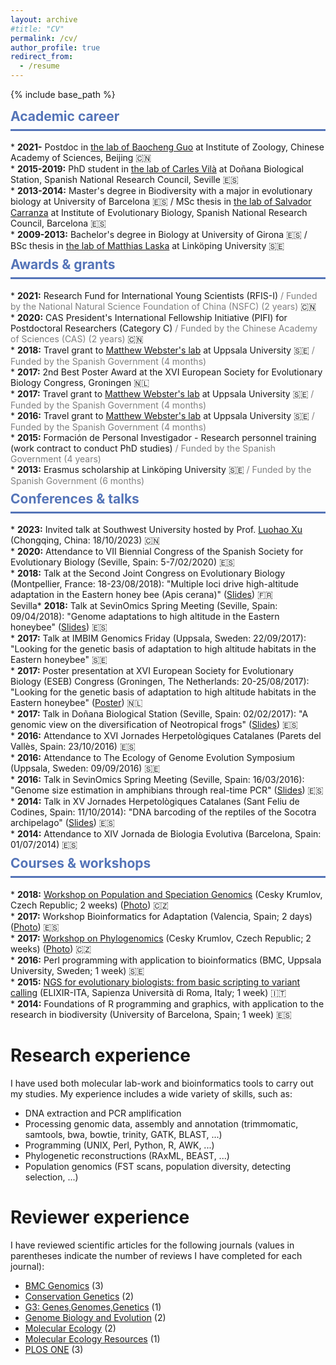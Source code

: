 ```yaml
---
layout: archive
#title: "CV"
permalink: /cv/
author_profile: true
redirect_from:
  - /resume
---
```


{% include base_path %}

<div class="section-card">
  <h2 style="color: #5474B8; border-bottom: 3px solid #5474B8; padding-bottom: 0.5rem; margin-top: 0.5rem;">Academic career</h2>
* <strong>2021-</strong> Postdoc in <a href="https://guolaboratory.com/" target="_blank">the lab of Baocheng Guo</a> at Institute of Zoology, Chinese Academy of Sciences, Beijing 🇨🇳<br>
* <strong>2015-2019:</strong> PhD student in <a href="https://www.consevol.org/" target="_blank">the lab of Carles Vilà</a> at Doñana Biological Station, Spanish National Research Council, Seville 🇪🇸<br>
* <strong>2013-2014:</strong> Master's degree in Biodiversity with a major in evolutionary biology at University of Barcelona 🇪🇸 / MSc thesis in <a href="https://www.ibe.upf-csic.es/carranza" target="_blank">the lab of Salvador Carranza</a> at Institute of Evolutionary Biology, Spanish National Research Council, Barcelona 🇪🇸<br>
* <strong>2009-2013:</strong> Bachelor's degree in Biology at University of Girona 🇪🇸 / BSc thesis in <a href="https://liu.se/en/employee/matla69" target="_blank">the lab of Matthias Laska</a> at Linköping University 🇸🇪
</div>

<div class="section-card">
  <h2 style="color: #5474B8; border-bottom: 3px solid #5474B8; padding-bottom: 0.5rem; margin-top: 0.5rem;">Awards & grants</h2>
* <strong>2021:</strong> Research Fund for International Young Scientists (RFIS-I) <span style="color: gray;">/ Funded by the National Natural Science Foundation of China (NSFC) (2 years)</span> 🇨🇳<br>
* <strong>2020:</strong> CAS President's International Fellowship Initiative (PIFI) for Postdoctoral Researchers (Category C) <span style="color: gray;">/ Funded by the Chinese Academy of Sciences (CAS) (2 years)</span> 🇨🇳<br>
* <strong>2018:</strong> Travel grant to <a href="https://www.katalog.uu.se/profile/?id=N1-581" target="_blank">Matthew Webster's lab</a> at Uppsala University 🇸🇪 <span style="color: gray;">/ Funded by the Spanish Government (4 months)</span><br>
* <strong>2017:</strong> 2nd Best Poster Award at the XVI European Society for Evolutionary Biology Congress, Groningen 🇳🇱<br>
* <strong>2017:</strong> Travel grant to <a href="https://www.katalog.uu.se/profile/?id=N1-581" target="_blank">Matthew Webster's lab</a> at Uppsala University 🇸🇪 <span style="color: gray;">/ Funded by the Spanish Government (4 months)</span><br>
* <strong>2016:</strong> Travel grant to <a href="https://www.katalog.uu.se/profile/?id=N1-581" target="_blank">Matthew Webster's lab</a> at Uppsala University 🇸🇪 <span style="color: gray;">/ Funded by the Spanish Government (4 months)</span><br>
* <strong>2015:</strong> Formación de Personal Investigador - Research personnel training (work contract to conduct PhD studies) <span style="color: gray;">/ Funded by the Spanish Government (4 years)</span><br>
* <strong>2013:</strong> Erasmus scholarship at Linköping University 🇸🇪 <span style="color: gray;">/ Funded by the Spanish Government (6 months)</span>
</div>

<div class="section-card">
    <h2 style="color: #5474B8; border-bottom: 3px solid #5474B8; padding-bottom: 0.5rem; margin-top: 0.5rem;">Conferences & talks</h2>
* <strong>2023:</strong> Invited talk at Southwest University hosted by Prof. <a href="https://scholar.google.com/citations?user=hWtMbu4AAAAJ&hl=en" target="_blank">Luohao Xu</a> (Chongqing, China: 18/10/2023) 🇨🇳<br>
* <strong>2020:</strong> Attendance to VII Biennial Congress of the Spanish Society for Evolutionary Biology (Seville, Spain: 5-7/02/2020) 🇪🇸<br>
* <strong>2018:</strong> Talk at the Second Joint Congress on Evolutionary Biology (Montpellier, France: 18-23/08/2018): "Multiple loci drive high-altitude adaptation in the Eastern honey bee (Apis cerana)" (<a href="https://programme.europa-organisation.com/slides/programme_jointCongressEvolBiology-2018/webconf/764_22082018_0950_einstein_Santiago_Montero-Mendieta_578/index.html" target="_blank">Slides</a>) 🇫🇷<br>
Sevilla* <strong>2018:</strong> Talk at SevinOmics Spring Meeting (Seville, Spain: 09/04/2018): "Genome adaptations to high altitude in the Eastern honeybee" (<a href="/files/2018_slides_sevinomics.pdf" target="_blank">Slides</a>) 🇪🇸<br>
* <strong>2017:</strong> Talk at IMBIM Genomics Friday (Uppsala, Sweden: 22/09/2017): "Looking for the genetic basis of adaptation to high altitude habitats in the Eastern honeybee" 🇸🇪<br> 
* <strong>2017:</strong> Poster presentation at XVI European Society for Evolutionary Biology (ESEB) Congress (Groningen, The Netherlands: 20-25/08/2017): "Looking for the genetic basis of adaptation to high altitude habitats in the Eastern honeybee" (<a href="/images/poster_groningen_2017.png" target="_blank">Poster</a>) 🇳🇱<br>
* <strong>2017:</strong> Talk in Doñana Biological Station (Seville, Spain: 02/02/2017): "A genomic view on the diversification of Neotropical frogs" (<a href="/files/2017_slides_ebd.pdf" target="_blank">Slides</a>) 🇪🇸<br>
* <strong>2016:</strong> Attendance to XVI Jornades Herpetològiques Catalanes (Parets del Vallès, Spain: 23/10/2016) 🇪🇸<br>
* <strong>2016:</strong> Attendance to The Ecology of Genome Evolution Symposium (Uppsala, Sweden: 09/09/2016) 🇸🇪<br>
* <strong>2016:</strong> Talk in SevinOmics Spring Meeting (Seville, Spain: 16/03/2016): "Genome size estimation in amphibians through real-time PCR" (<a href="/files/2016_slides_sevinomics.pdf" target="_blank">Slides</a>) 🇪🇸<br>
* <strong>2014:</strong> Talk in XV Jornades Herpetològiques Catalanes (Sant Feliu de Codines, Spain: 11/10/2014): "DNA barcoding of the reptiles of the Socotra archipelago" (<a href="/files/2014_slides_barcoding.pdf" target="_blank">Slides</a>) 🇪🇸<br>
* <strong>2014:</strong> Attendance to XIV Jornada de Biologia Evolutiva (Barcelona, Spain: 01/07/2014) 🇪🇸
</div>

<div class="section-card">
      <h2 style="color: #5474B8; border-bottom: 3px solid #5474B8; padding-bottom: 0.5rem; margin-top: 0.5rem;">Courses & workshops</h2>
* <strong>2018:</strong> <a href="http://evomics.org/workshops/workshop-on-population-and-speciation-genomics/2018-workshop-on-population-and-speciation-genomics-cesky-krumlov/" target="_blank">Workshop on Population and Speciation Genomics</a> (Cesky Krumlov, Czech Republic; 2 weeks) (<a href="https://raw.githubusercontent.com/santiagomonteromendieta/santiagomonteromendieta.github.io/master/images/workshops/photo_evomics_2018.jpg" target="_blank">Photo</a>) 🇨🇿<br>
* <strong>2017:</strong> Workshop Bioinformatics for Adaptation (Valencia, Spain; 2 days) (<a href="https://raw.githubusercontent.com/santiagomonteromendieta/santiagomonteromendieta.github.io/master/images/workshops/photo_adaptnet_2017.jpeg" target="_blank">Photo</a>) 🇪🇸<br>
* <strong>2017:</strong> <a href="http://evomics.org/2017-workshop-on-phylogenomics-cesky-krumlov/" target="_blank">Workshop on Phylogenomics</a> (Cesky Krumlov, Czech Republic; 2 weeks) (<a href="https://raw.githubusercontent.com/santiagomonteromendieta/santiagomonteromendieta.github.io/master/images/workshops/photo_evomics_2017.jpeg" target="_blank">Photo</a>) 🇨🇿<br>
* <strong>2016:</strong> Perl programming with application to bioinformatics (BMC, Uppsala University, Sweden; 1 week) 🇸🇪<br>
* <strong>2015:</strong> <a href="https://github.com/ELIXIR-IIB-training/VarCall2015" target="_blank">NGS for evolutionary biologists: from basic scripting to variant calling</a> (ELIXIR-ITA, Sapienza Università di Roma, Italy; 1 week) 🇮🇹<br>
* <strong>2014:</strong> Foundations of R programming and graphics, with application to the research in biodiversity (University of Barcelona, Spain; 1 week) 🇪🇸
</div>

Research experience
======
I have used both molecular lab-work and bioinformatics tools to carry out my studies. My experience includes a wide variety of skills, such as: 
* DNA extraction and PCR amplification
* Processing genomic data, assembly and annotation (trimmomatic, samtools, bwa, bowtie, trinity, GATK, BLAST, ...)
* Programming (UNIX, Perl, Python, R, AWK, ...)
* Phylogenetic reconstructions (RAxML, BEAST, ...)
* Population genomics (FST scans, population diversity, detecting selection, ...)

Reviewer experience
======
I have reviewed scientific articles for the following journals (values in parentheses indicate the number of reviews I have completed for each journal):
* <a href="https://bmcgenomics.biomedcentral.com" target="_blank">BMC Genomics</a> (3)
* <a href="https://www.springer.com/journal/10592" target="_blank">Conservation Genetics</a> (2)
* <a href="https://academic.oup.com/g3journal" target="_blank">G3: Genes,Genomes,Genetics</a> (1)
* <a href="https://academic.oup.com/gbe" target="_blank">Genome Biology and Evolution</a> (2)
* <a href="https://onlinelibrary.wiley.com/journal/1365294x" target="_blank">Molecular Ecology</a> (2)
* <a href="https://onlinelibrary.wiley.com/journal/17550998" target="_blank">Molecular Ecology Resources</a> (1)
* <a href="https://journals.plos.org/plosone/" target="_blank">PLOS ONE</a> (3)
